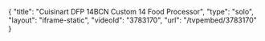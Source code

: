 {
    "title": "Cuisinart DFP 14BCN Custom 14 Food Processor",
    "type": "solo",
    "layout": "iframe-static",
    "videoId": "3783170",
    "url": "\/tvpembed\/3783170"
}